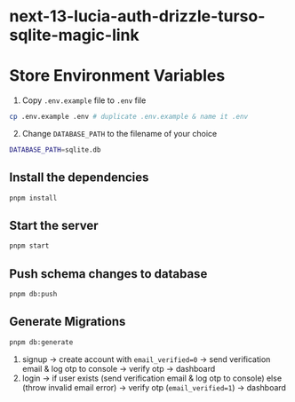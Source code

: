 # next-13-lucia-auth-drizzle-turso-sqlite-magic-link

# Store Environment Variables

1. Copy `.env.example` file to `.env` file

```bash
cp .env.example .env # duplicate .env.example & name it .env
```

2. Change `DATABASE_PATH` to the filename of your choice

```bash
DATABASE_PATH=sqlite.db
```

## Install the dependencies

```bash
pnpm install
```

## Start the server

```bash
pnpm start
```

## Push schema changes to database

```bash
pnpm db:push
```

## Generate Migrations

```bash
pnpm db:generate
```

1. signup -> create account with `email_verified=0` -> send verification email & log otp to console -> verify otp -> dashboard
2. login -> if user exists (send verification email & log otp to console) else (throw invalid email error) -> verify otp (`email_verified=1`) -> dashboard
